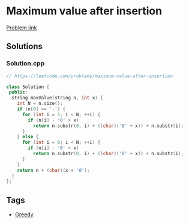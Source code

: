 # Maximum value after insertion

[Problem link](https://leetcode.com/problems/maximum-value-after-insertion)

## Solutions


### Solution.cpp
```cpp
// https://leetcode.com/problems/maximum-value-after-insertion

class Solution {
 public:
  string maxValue(string n, int x) {
    int N = n.size();
    if (n[0] == '-') {
      for (int i = 1; i < N; ++i) {
        if (n[i] - '0' > x)
          return n.substr(0, i) + ((char)('0' + x)) + n.substr(i);
      }
    } else {
      for (int i = 0; i < N; ++i) {
        if (n[i] - '0' < x)
          return n.substr(0, i) + ((char)('0' + x)) + n.substr(i);
      }
    }
    return n + (char)(x + '0');
  }
};
```
## Tags

* [Greedy](/README.md#Greedy)
